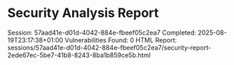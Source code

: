 # Security Analysis Report

Session: 57aad41e-d01d-4042-884e-fbeef05c2ea7
Completed: 2025-08-19T23:17:38+01:00
Vulnerabilities Found: 0
HTML Report: sessions/57aad41e-d01d-4042-884e-fbeef05c2ea7/security-report-2ede67ec-5be7-41b8-8243-8ba1b859ce5b.html
